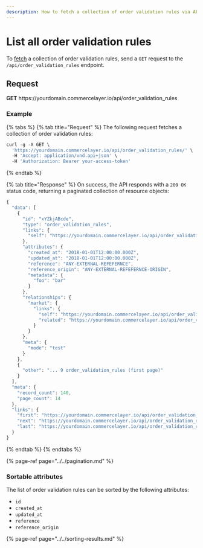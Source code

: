 ```yaml
---
description: How to fetch a collection of order validation rules via API
---
```


# List all order validation rules

To <a href="https://docs.commercelayer.io/developers/fetching-resources" target="_blank">fetch</a> a collection of order validation rules, send a `GET` request to the `/api/order_validation_rules` endpoint.

## Request

**GET** https://<i></i>yourdomain.commercelayer.io/api/order_validation_rules

### **Example**

{% tabs %}
{% tab title="Request" %}
The following request fetches a collection of order validation rules:

```javascript
curl -g -X GET \
  'https://yourdomain.commercelayer.io/api/order_validation_rules/' \
  -H 'Accept: application/vnd.api+json' \
  -H 'Authorization: Bearer your-access-token'
```
{% endtab %}

{% tab title="Response" %}
On success, the API responds with a `200 OK` status code, returning a paginated collection of resource objects:

```javascript
{
  "data": [
    {
      "id": "xYZkjABcde",
      "type": "order_validation_rules",
      "links": {
        "self": "https://yourdomain.commercelayer.io/api/order_validation_rules/xYZkjABcde"
      },
      "attributes": {
        "created_at": "2018-01-01T12:00:00.000Z",
        "updated_at": "2018-01-01T12:00:00.000Z",
        "reference": "ANY-EXTERNAL-REFEFERNCE",
        "reference_origin": "ANY-EXTERNAL-REFEFERNCE-ORIGIN",
        "metadata": {
          "foo": "bar"
        }
      },
      "relationships": {
        "market": {
          "links": {
            "self": "https://yourdomain.commercelayer.io/api/order_validation_rules/xYZkjABcde/relationships/market",
            "related": "https://yourdomain.commercelayer.io/api/order_validation_rules/xYZkjABcde/market"
          }
        }
      },
      "meta": {
        "mode": "test"
      }
    },
    {
      "other": "... 9 order_validation_rules (first page)"
    }
  ],
  "meta": {
    "record_count": 140,
    "page_count": 14
  },
  "links": {
    "first": "https://yourdomain.commercelayer.io/api/order_validation_rules?page[number]=1&page[size]=10",
    "next": "https://yourdomain.commercelayer.io/api/order_validation_rules?page[number]=2&page[size]=10",
    "last": "https://yourdomain.commercelayer.io/api/order_validation_rules?page[number]=14&page[size]=10"
  }
}
```
{% endtab %}
{% endtabs %}

{% page-ref page="../../pagination.md" %}

### Sortable attributes

The list of order validation rules can be sorted by the following attributes:

* `id`
* `created_at`
* `updated_at`
* `reference`
* `reference_origin`

{% page-ref page="../../sorting-results.md" %}

